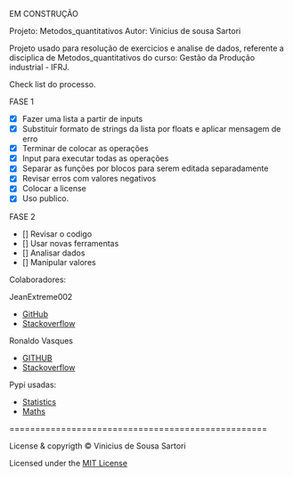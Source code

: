 EM CONSTRUÇÃO


Projeto: Metodos_quantitativos
Autor: Vinicius de sousa Sartori

Projeto usado para resolução de exercicios e analise de dados,
referente a disciplica de Metodos_quantitativos do curso:
Gestão da Produção industrial - IFRJ.


Check list do processo. 

FASE 1

- [x]  Fazer uma lista a partir de inputs
- [x]  Substituir formato de strings da lista por floats e aplicar mensagem de erro 
- [x]  Terminar de colocar as operações
- [x]  Input para executar todas as operações
- [x]  Separar as funções por blocos para serem editada separadamente
- [x]  Revisar erros com valores negativos
- [x]  Colocar a license
- [x]  Uso publico.

FASE 2

- []  Revisar o codigo
- []  Usar novas ferramentas
- []  Analisar dados
- []  Manipular valores

  








Colaboradores:

JeanExtreme002 

- [GitHub](https://github.com/JeanExtreme002)
- [Stackoverflow](https://pt.stackoverflow.com/users/157404/jeanextreme002)

Ronaldo Vasques

- [GITHUB](https://github.com/RonaldoVasques)
- [Stackoverflow](https://pt.stackoverflow.com/users/137387/augusto-vasques)

Pypi usadas:

- [Statistics](https://pypi.org/project/statistics/)
- [Maths](https://pypi.org/project/maths/)

==================================================

License & copyrigth © Vinicius de Sousa Sartori	

Licensed under the [MIT License](https://github.com/VsSarto/become_programmer/blob/master/projects/LICENSE)
